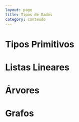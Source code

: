 ```yaml
---
layout: page
title: Tipos de Dados
category: conteudo
---
```



# Tipos Primitivos


# Listas Lineares


# Árvores


# Grafos